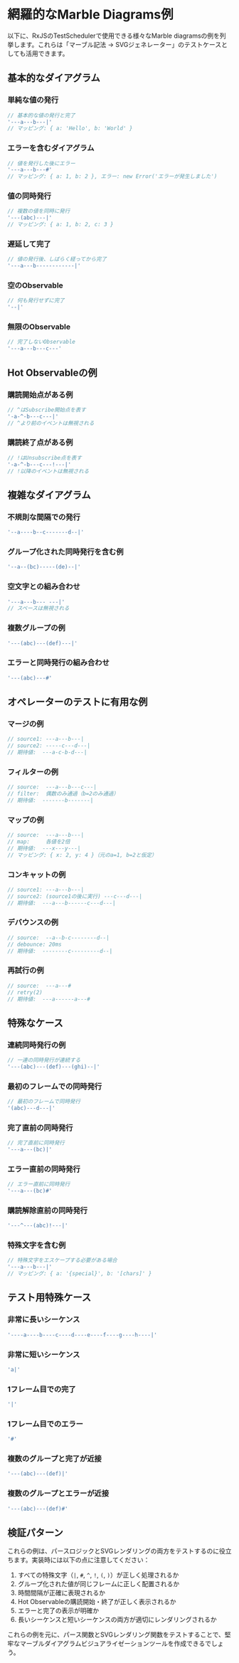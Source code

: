 # 網羅的なMarble Diagrams例

以下に、RxJSのTestSchedulerで使用できる様々なMarble diagramsの例を列挙します。これらは「マーブル記法 → SVGジェネレーター」のテストケースとしても活用できます。

## 基本的なダイアグラム

### 単純な値の発行

```ts
// 基本的な値の発行と完了
'---a---b---|'
// マッピング: { a: 'Hello', b: 'World' }
```

### エラーを含むダイアグラム

```ts
// 値を発行した後にエラー
'---a---b---#'
// マッピング: { a: 1, b: 2 }, エラー: new Error('エラーが発生しました')
```

### 値の同時発行

```ts
// 複数の値を同時に発行
'---(abc)---|'
// マッピング: { a: 1, b: 2, c: 3 }
```

### 遅延して完了

```ts
// 値の発行後、しばらく経ってから完了
'---a---b------------|'
```

### 空のObservable

```ts
// 何も発行せずに完了
'--|'
```

### 無限のObservable

```ts
// 完了しないObservable
'---a---b---c---'
```

## Hot Observableの例

### 購読開始点がある例

```ts
// ^はSubscribe開始点を表す
'-a-^-b---c---|'
// ^より前のイベントは無視される
```

### 購読終了点がある例

```ts
// !はUnsubscribe点を表す
'-a-^-b---c---!---|'
// !以降のイベントは無視される
```

## 複雑なダイアグラム

### 不規則な間隔での発行

```ts
'--a----b--c-------d--|'
```

### グループ化された同時発行を含む例

```ts
'--a--(bc)-----(de)--|'
```

### 空文字との組み合わせ

```ts
'---a---b--- ---|'
// スペースは無視される
```

### 複数グループの例

```ts
'---(abc)---(def)---|'
```

### エラーと同時発行の組み合わせ

```ts
'---(abc)---#'
```

## オペレーターのテストに有用な例

### マージの例

```ts
// source1: ---a---b---|
// source2: -----c---d---|
// 期待値:  ---a-c-b-d---|
```

### フィルターの例

```ts
// source:  ---a---b---c---|
// filter:  偶数のみ通過（b=2のみ通過）
// 期待値:  -------b-------|
```

### マップの例

```ts
// source:  ---a---b---|
// map:     各値を2倍
// 期待値:  ---x---y---|
// マッピング: { x: 2, y: 4 }（元のa=1, b=2と仮定）
```

### コンキャットの例

```ts
// source1: ---a---b---|
// source2: (source1の後に実行) ---c---d---|
// 期待値:  ---a---b------c---d---|
```

### デバウンスの例

```ts
// source:  --a--b-c--------d--|
// debounce: 20ms
// 期待値:  --------c---------d--|
```

### 再試行の例

```ts
// source:  ---a---#
// retry(2)
// 期待値:  ---a------a---#
```

## 特殊なケース

### 連続同時発行の例

```ts
// 一連の同時発行が連続する
'---(abc)---(def)---(ghi)--|'
```

### 最初のフレームでの同時発行

```ts
// 最初のフレームで同時発行
'(abc)---d---|'
```

### 完了直前の同時発行

```ts
// 完了直前に同時発行
'---a---(bc)|'
```

### エラー直前の同時発行

```ts
// エラー直前に同時発行
'---a---(bc)#'
```

### 購読解除直前の同時発行

```ts
'---^---(abc)!---|'
```

### 特殊文字を含む例

```ts
// 特殊文字をエスケープする必要がある場合
'---a---b---|'
// マッピング: { a: '{special}', b: '[chars]' }
```

## テスト用特殊ケース

### 非常に長いシーケンス

```ts
'----a----b----c----d----e----f----g----h----|'
```

### 非常に短いシーケンス

```ts
'a|'
```

### 1フレーム目での完了

```ts
'|'
```

### 1フレーム目でのエラー

```ts
'#'
```

### 複数のグループと完了が近接

```ts
'---(abc)---(def)|'
```

### 複数のグループとエラーが近接

```ts
'---(abc)---(def)#'
```

## 検証パターン

これらの例は、パースロジックとSVGレンダリングの両方をテストするのに役立ちます。実装時には以下の点に注意してください：

1. すべての特殊文字（`|`, `#`, `^`, `!`, `(`, `)`）が正しく処理されるか
2. グループ化された値が同じフレームに正しく配置されるか
3. 時間間隔が正確に表現されるか
4. Hot Observableの購読開始・終了が正しく表示されるか
5. エラーと完了の表示が明確か
6. 長いシーケンスと短いシーケンスの両方が適切にレンダリングされるか

これらの例を元に、パース関数とSVGレンダリング関数をテストすることで、堅牢なマーブルダイアグラムビジュアライゼーションツールを作成できるでしょう。
